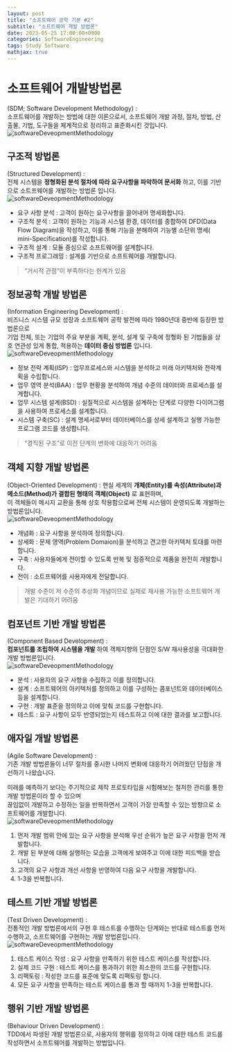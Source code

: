 ```yaml
---
layout: post
title: "소프트웨어 공학 기본 #2"
subtitle: "소프트웨어 개발 방법론"
date: 2023-05-25 17:00:00+0900
categories: SoftwareEngineering
tags: Study Software
mathjax: true
---
```


# 소프트웨어 개발방법론

(SDM; Software Development Methodology) :    
소프트웨어를 개발하는 방법에 대한 이론으로서, 소프트웨어 개발 과정, 절차, 방법, 산출물, 기법, 도구들을 체계적으로 정리하고 표준화시킨 것입니다.
![softwareDeveopmentMethodology](/resource/20230526/2023-05-26-image-1.png)

## 구조적 방법론

(Structured Development) :  
전체 시스템을 __정형화된 분석 절차에 따라 요구사항을 파악하여 문서화__ 하고, 이를 기반으로 소트프웨어를 개발하는 방법론 입니다.  
![softwareDeveopmentMethodology](/resource/20230526/2023-05-26-image-2.png)  

- 요구 사항 분석 : 고객이 원하는 요구사항을 끌어내어 명세화합니다.
- 구조적 분석 : 고객이 원하는 기능과 시스템 환경, 데이터를 종합하여 DFD(Data Flow Diagram)을 작성하고, 이를 통해 기능을 분해하여 기능별 소단위 명세(
  mini-Specification)를 작성합니다.
- 구조적 설계 :  모듈 중심으로 소프트웨어를 설계합니다.
- 구조적 프로그래밍 : 설계를 기반으로 소프트웨어를 개발합니다.

> “거시적 관점”이 부족하다는 한계가 있음

## 정보공학 개발 방법론

(Information Engineering Development) :  
비즈니스 시스템 규모 성장과 소프트웨어 공학 발전에 따라 1980년대 중반에 등장한 방법론으로  
기업 전체, 또는 기업의 주요 부분을 계획, 분석, 설계 및 구축에 정형화 된 기법들을 상호 연관성 있게 통합, 적용하는 __데이터 중심 방법론__ 입니다.  
![softwareDeveopmentMethodology](/resource/20230526/2023-05-26-image-3.png)  

- 정보 전략 계획(ISP) : 업무프로세스와 시스템을 분석하고 미래 아키텍처와 전략계획을 수립합니다.
- 업무 영역 분석(BAA) :  업무 현황을 분석하여 개념 수준의 데이터와 프로세스를 설계합니다.
- 업무 시스템 설계(BSD) : 실질적으로 시스템을 설계하는 단계로 다양한 다이어그램을 사용하여 프로세스를 설계합니다.
- 시스템 구축(SC) : 설계 명세서로부터 데이터베이스를 상세 설계하고 실행 가능한 프로그램 코드를 생성합니다.

> “경직된 구조”로 이전 단계의 변화에 대응하기 어려움

## 객체 지향 개발 방법론

(Object-Oriented Development) :
현실 세계의 __개체(Entity)를 속성(Attribute)과 메소드(Method)가 결합된 형태의 객체(Object)__ 로 표현하며,  
이 객체들이 메시지 교환을 통해 상호 작용함으로써 전체 시스템이 운영되도록 개발하는 방법론입니다.  
![softwareDeveopmentMethodology](/resource/20230526/2023-05-26-image-4.png)

- 개념화 : 요구 사항을 분석하여 정의합니다.
- 상세화 : 문제 영역(Problem Domaion)을 분석하고 견고한 아키텍처 토대를 마련합니다.
- 구축 : 사용자들에게 전이할 수 있도록 반복 및 점증적으로 제품을 완전히 개발합니다.
- 전이 : 소트프웨어를 사용자에게 전달합니다.

> 개발 수준이 저 수준의 추상화 개념이므로 실제로 재사용 가능한 소프트웨어 개발은 기대하기 어려움

## 컴포넌트 기반 개발 방법론

(Component Based Development) :  
__컴포넌트를 조립하여 시스템을 개발__ 하여 객체지향의 단점인 S/W 재사용성을 극대화한 개발 방법론입니다.  
![softwareDeveopmentMethodology](/resource/20230526/2023-05-26-image-5.png)

- 분석 : 사용자의 요구 사항을 수집하고 이를 정의합니다.
- 설계 : 소프트웨어의 아키텍처를 정의하고 이를 구성하는 콤포넌트와 데이터베이스 등을 설계합니다.
- 구현 : 개발 표준을 정의하고 이에 맞춰 코드를 구현합니다.
- 테스트 : 요구 사항이 모두 반영되었는지 테스트하고 이에 대한 결과를 보고합니다.

## 애자일 개발 방법론
(Agile Software Development) :  
기존 개발 방법론들이 너무 절차를 중시한 나머지 변화에 대응하기 어려웠던 단점을 개선하기 나왔습니다.  

미래를 예측하기 보다는 주기적으로 제작 프로토타입을 시험해보는 철저한 관리를 통한 개발 방법론이라 할 수 있으며  
끊임없이 개발하고 수정하는 일을 반복하면서 고객이 가장 만족할 수 있는 방향으로 소프트웨어를 개발합니다.  
![softwareDeveopmentMethodology](/resource/20230526/2023-05-26-image-6.png)

1. 먼저 개발 범위 안에 있는 요구 사항을 분석해 우선 순위가 높은 요구 사항을 먼저 개발합니다.
2. 개발 된 부분에 대해 실행하는 모습을 고객에게 보여주고 이에 대한 피드백을 받습니다.
3. 고객의 요구 사항과 개선 사항을 반영하여 다음 요구 사항을 개발합니다.
4. 1-3을 반복합니다.

## 테스트 기반 개발 방법론
(Test Driven Development) :   
전통적인 개발 방법론에서의 구현 후 테스트를 수행하는 단계와는 반대로 테스트를 먼저 수행하고, 소프트웨어를 구현하는 개발 방법론입니다.  
![softwareDeveopmentMethodology](/resource/20230526/2023-05-26-image-7.png)

1. 테스트 케이스 작성 : 요구 사항을 만족하기 위한 테스트 케이스를 작성합니다.  
2. 실제 코드 구현 : 테스트 케이스를 통과하기 위한 최소한의 코드를 구현합니다.  
3. 리팩토링 : 작성한 코드를 표준에 맞도록 리팩토링 합니다.  
4. 모든 요구 사항을 만족하는 테스트 케이스를 통과 할 때까지 1-3을 반복합니다.

## 행위 기반 개발 방법론
(Behaviour Driven Development) :  
TDD에서 파생된 개발 방법론으로, 사용자의 행위를 정의하고 이에 대한 테스트 코드를 작성하면서 소프트웨어를 개발하는 방법입니다.